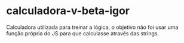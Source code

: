 # calculadora-v-beta-igor
Calculadora utilizada para treinar a lógica, o objetivo não foi usar uma função própria do JS para que calculasse através das strings. 
